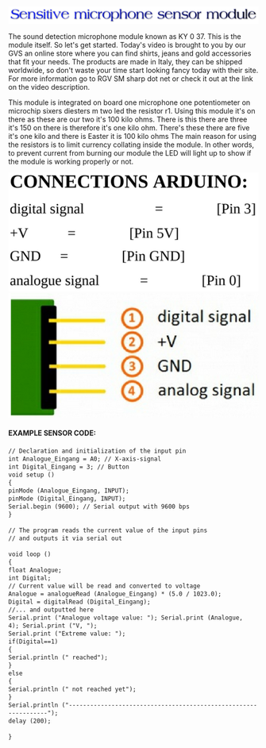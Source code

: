 ![](sensor1.png)

The sound detection microphone module known as KY 0 37. This is the module itself. So let's get started. Today's video is brought to you by our GVS an online store where you can find shirts, jeans and gold accessories that fit your needs. The products are made in Italy, they can be shipped worldwide, so don't waste your time start looking fancy today with their site. For more information go to RGV SM sharp dot net or check it out at the link on the video description.

This module is integrated on board one microphone one potentiometer on microchip sixers diesters m two led the resistor r1. Using this module it's on there as these are our two it's 100 kilo ohms. There is this there are three it's 150 on there is therefore it's one kilo ohm. There's these there are five it's one kilo and there is Easter it is 100 kilo ohms The main reason for using the resistors is to limit currency collating inside the module. In other words, to prevent current from burning our module the LED will light up to show if the module is working properly or not.

![](connectionsarduino2.PNG)
![](input2.PNG)
#### EXAMPLE SENSOR CODE:
```
// Declaration and initialization of the input pin
int Analogue_Eingang = A0; // X-axis-signal
int Digital_Eingang = 3; // Button
void setup ()
{
pinMode (Analogue_Eingang, INPUT);
pinMode (Digital_Eingang, INPUT);
Serial.begin (9600); // Serial output with 9600 bps
}

// The program reads the current value of the input pins
// and outputs it via serial out

void loop ()
{
float Analogue;
int Digital;
// Current value will be read and converted to voltage
Analogue = analogueRead (Analogue_Eingang) * (5.0 / 1023.0);
Digital = digitalRead (Digital_Eingang);
//... and outputted here
Serial.print ("Analogue voltage value: "); Serial.print (Analogue,
4); Serial.print ("V, ");
Serial.print ("Extreme value: ");
if(Digital==1)
{
Serial.println (" reached");
}
else
{
Serial.println (" not reached yet");
}
Serial.println ("----------------------------------------------------------------");
delay (200);

}

```
